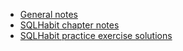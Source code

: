 * [General notes](/SQL/notes/)
* [SQLHabit chapter notes](/SQL/SQLHabitChapters/)
* [SQLHabit practice exercise solutions](/SQL/exercises/)